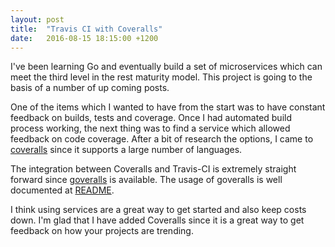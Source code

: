 ```yaml
---
layout: post
title:  "Travis CI with Coveralls"
date:   2016-08-15 18:15:00 +1200
---
```

I've been learning Go and eventually build a set of microservices which can meet the third level in the rest maturity model. This project is going to the basis of a number of up coming posts.

One of the items which I wanted to have from the start was to have constant feedback on builds, tests and coverage. Once I had automated build process working, the next thing was to find a service which allowed feedback on code coverage. After a bit of research the options, I came to [coveralls](https://coveralls.io) since it supports a large number of languages.

The integration between Coveralls and Travis-CI is extremely straight forward since [goveralls](https://github.com/mattn/goveralls) is available. The usage of goveralls is well documented at [README](https://github.com/mattn/goveralls/blob/master/README.md).

I think using services are a great way to get started and also keep costs down. I'm glad that I have added Coveralls since it is a great way to get feedback on how your projects are trending.
